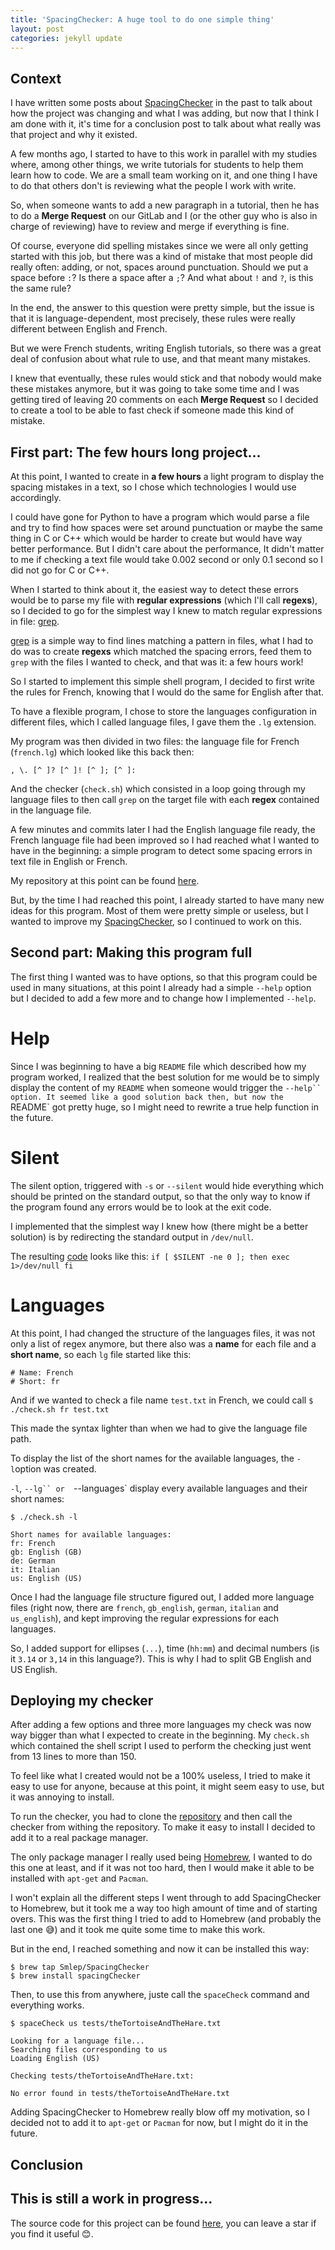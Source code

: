 ```yaml
---
title: 'SpacingChecker: A huge tool to do one simple thing'
layout: post
categories: jekyll update
---
```


Context
-------

I have written some posts about
[SpacingChecker](https://github.com/Smlep/SpacingChecker) in the past to talk
about how the project was changing and what I was adding, but now that I think
I am done with it, it's time for a conclusion post to talk about what really
was that project and why it existed.

A few months ago, I started to have to this work in parallel with my studies
where, among other things, we write tutorials for students to help them learn
how to code. We are a small team working on it, and one thing I have to do that
others don't is reviewing what the people I work with write.

So, when someone wants to add a new paragraph in a tutorial, then he has to do
a **Merge Request** on our GitLab and I (or the other guy who is also in charge
of reviewing) have to review and merge if everything is fine.

Of course, everyone did spelling mistakes since we were all only getting
started with this job, but there was a kind of mistake that most people did
really often: adding, or not, spaces around punctuation. Should we put a space
before `:`? Is there a space after a `;`? And what about `!` and `?`, is this
the same rule?

In the end, the answer to this question were pretty simple, but the issue is
that it is language-dependent, most precisely, these rules were really
different between English and French.

But we were French students, writing English tutorials, so there was a great
deal of confusion about what rule to use, and that meant many mistakes.

I knew that eventually, these rules would stick and that nobody would make
these mistakes anymore, but it was going to take some time and I was getting
tired of leaving 20 comments on each **Merge Request** so I decided to create a
tool to be able to fast check if someone made this kind of mistake.

First part: The few hours long project...
-----------------------------------------

At this point, I wanted to create in **a few hours** a light program to display
the spacing mistakes in a text, so I chose which technologies I would use
accordingly.

I could have gone for Python to have a program which would parse a file and try
to find how spaces were set around punctuation or maybe the same thing in C or
C++ which would be harder to create but would have way better performance. But
I didn't care about the performance, It didn't matter to me if checking a text
file would take 0.002 second or only 0.1 second so I did not go for C or C++.

When I started to think about it, the easiest way to detect these errors would
be to parse my file with **regular expressions** (which I'll call **regexs**),
so I decided to go for the simplest way I knew to match regular expressions in
file: [grep](https://www.gnu.org/software/grep/).

[grep](https://www.gnu.org/software/grep/) is a simple way to find lines
matching a pattern in files, what I had to do was to create **regexs** which
matched the spacing errors, feed them to `grep` with the files I wanted to
check, and that was it: a few hours work!

So I started to implement this simple shell program, I decided to first write
the rules for French, knowing that I would do the same for English after that.

To have a flexible program, I chose to store the languages configuration in
different files, which I called language files, I gave them the `.lg`
extension.

My program was then divided in two files: the language file for French
(`french.lg`) which looked like this back then:

`
 ,
 \.
[^ ]?
[^ ]!
[^ ];
[^ ]:
`

And the checker (`check.sh`) which consisted in a loop going through my
language files to then call `grep` on the target file with each **regex**
contained in the language file.

A few minutes and commits later I had the English language file ready, the
French language file had been improved so I had reached what I wanted to
have in the beginning: a simple program to detect some spacing errors in text
file in English or French.

My repository at this point can be found
[here](https://github.com/Smlep/SpacingChecker/tree/4cd6cc179914720c0059dd7588f742f56cd4bdce).

But, by the time I had reached this point, I already started to have many new
ideas for this program. Most of them were pretty simple or useless, but I
wanted to improve my [SpacingChecker](https://github.com/Smlep/SpacingChecker),
so I continued to work on this.

Second part: Making this program full
-------------------------------------

The first thing I wanted was to have options, so that this program could be
used in many situations, at this point I already had a simple `--help` option
but I decided to add a few more and to change how I implemented `--help`.

Help
====

Since I was beginning to have a big `README` file which described how my
program worked, I realized that the best solution for me would be to simply
display the content of my `README` when someone would trigger the `--help``
option. It seemed like a good solution back then, but now the `README` got
pretty huge, so I might need to rewrite a true help function in the future.

Silent
======

The silent option, triggered with `-s` or `--silent` would hide everything
which should be printed on the standard output, so that the only way to know if
the program found any errors would be to look at the exit code.

I implemented that the simplest way I knew how (there might be a better
solution) is by redirecting the standard output in `/dev/null`.

The resulting [code](https://github.com/Smlep/SpacingChecker/blob/master/check.sh#L135)
looks like this:
`
if [ $SILENT -ne 0 ]; then
  exec 1>/dev/null
fi
`

Languages
=========

At this point, I had changed the structure of the languages files, it was not
only a list of regex anymore, but there also was a **name** for each file and a
**short name**, so each `lg` file started like this:
```
# Name: French
# Short: fr
```

And if we wanted to check a file name `test.txt` in French, we could call
`
$ ./check.sh fr test.txt
`

This made the syntax lighter than when we had to give the language file path.

To display the list of the short names for the available languages, the
`-l`option was created.

`-l`, `--lg`` or  `--languages` display every available languages and their
short names:

```
$ ./check.sh -l

Short names for available languages:
fr: French
gb: English (GB)
de: German
it: Italian
us: English (US)
```

Once I had the language file structure figured out, I added more language files
(right now, there are `french`, `gb_english`, `german`, `italian` and
`us_english`), and kept improving the regular expressions for each languages.

So, I added support for ellipses (`...`), time (`hh:mm`) and decimal numbers
(is it `3.14` or `3,14` in this language?). This is why I had to split GB
English and US English.

Deploying my checker
--------------------

After adding a few options and three more languages my check was now way bigger
than what I expected to create in the beginning. My `check.sh` which contained
the shell script I used to perform the checking just went from 13 lines to more
than 150.

To feel like what I created would not be a 100% useless, I tried to make it
easy to use for anyone, because at this point, it might seem easy to use, but
it was annoying to install.

To run the checker, you had to clone the
[repository](https://github.com/Smlep/SpacingChecker) and then call the checker
from withing the repository. To make it easy to install I decided to add it to
a real package manager.

The only package manager I really used being
[Homebrew](https://brew.sh/), I wanted to do this one at least, and if it was
not too hard, then I would make it able to be installed with `apt-get` and
`Pacman`.

I won't explain all the different steps I went through to add SpacingChecker to
Homebrew, but it took me a way too high amount of time and of starting overs.
This was the first thing I tried to add to Homebrew (and probably the last one
:sweat_smile:) and it took me quite some time to make this work.

But in the end, I reached something and now it can be installed this way:

```
$ brew tap Smlep/SpacingChecker
$ brew install spacingChecker
```

Then, to use this from anywhere, juste call the `spaceCheck` command and
everything works.

```
$ spaceCheck us tests/theTortoiseAndTheHare.txt

Looking for a language file...
Searching files corresponding to us
Loading English (US)

Checking tests/theTortoiseAndTheHare.txt:

No error found in tests/theTortoiseAndTheHare.txt
```

Adding SpacingChecker to Homebrew really blow off my motivation, so I decided
not to add it to `apt-get` or `Pacman` for now, but I might do it in the
future.

Conclusion
----------

This is still a work in progress...
-----------------------------------





The source code for this project can be found
[here](https://github.com/Smlep/SpacingChecker), you can
leave a star if you find it useful :blush:.
